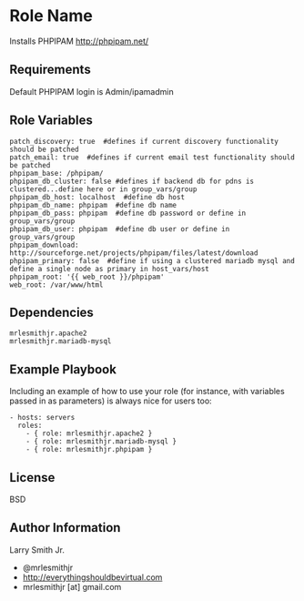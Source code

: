 Role Name
=========

Installs PHPIPAM http://phpipam.net/

Requirements
------------

Default PHPIPAM login is Admin/ipamadmin

Role Variables
--------------

````
patch_discovery: true  #defines if current discovery functionality should be patched
patch_email: true  #defines if current email test functionality should be patched
phpipam_base: /phpipam/
phpipam_db_cluster: false #defines if backend db for pdns is clustered...define here or in group_vars/group
phpipam_db_host: localhost  #define db host
phpipam_db_name: phpipam  #define db name
phpipam_db_pass: phpipam  #define db password or define in group_vars/group
phpipam_db_user: phpipam  #define db user or define in group_vars/group
phpipam_download: http://sourceforge.net/projects/phpipam/files/latest/download
phpipam_primary: false  #define if using a clustered mariadb mysql and define a single node as primary in host_vars/host
phpipam_root: '{{ web_root }}/phpipam'
web_root: /var/www/html
````

Dependencies
------------
````
mrlesmithjr.apache2
mrlesmithjr.mariadb-mysql
````

Example Playbook
----------------

Including an example of how to use your role (for instance, with variables passed in as parameters) is always nice for users too:

    - hosts: servers
      roles:
        - { role: mrlesmithjr.apache2 }
        - { role: mrlesmithjr.mariadb-mysql }
        - { role: mrlesmithjr.phpipam }

License
-------

BSD

Author Information
------------------

Larry Smith Jr.
- @mrlesmithjr
- http://everythingshouldbevirtual.com
- mrlesmithjr [at] gmail.com
